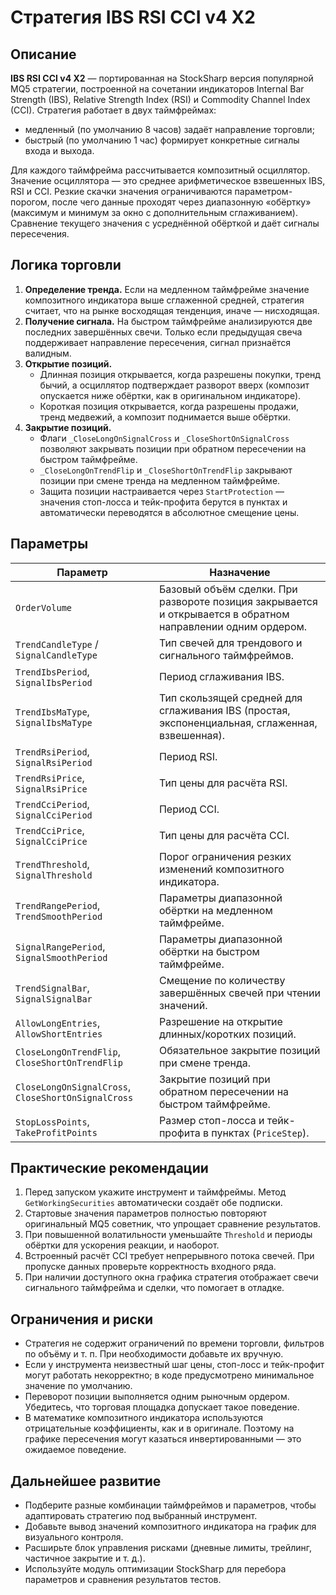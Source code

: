 # Стратегия IBS RSI CCI v4 X2

## Описание

**IBS RSI CCI v4 X2** — портированная на StockSharp версия популярной MQ5 стратегии, построенной на сочетании индикаторов Internal Bar Strength (IBS), Relative Strength Index (RSI) и Commodity Channel Index (CCI). Стратегия работает в двух таймфреймах:

* медленный (по умолчанию 8 часов) задаёт направление торговли;
* быстрый (по умолчанию 1 час) формирует конкретные сигналы входа и выхода.

Для каждого таймфрейма рассчитывается композитный осциллятор. Значение осциллятора — это среднее арифметическое взвешенных IBS, RSI и CCI. Резкие скачки значения ограничиваются параметром-порогом, после чего данные проходят через диапазонную «обёртку» (максимум и минимум за окно с дополнительным сглаживанием). Сравнение текущего значения с усреднённой обёрткой и даёт сигналы пересечения.

## Логика торговли

1. **Определение тренда.** Если на медленном таймфрейме значение композитного индикатора выше сглаженной средней, стратегия считает, что на рынке восходящая тенденция, иначе — нисходящая.
2. **Получение сигнала.** На быстром таймфрейме анализируются две последних завершённых свечи. Только если предыдущая свеча поддерживает направление пересечения, сигнал признаётся валидным.
3. **Открытие позиций.**
   * Длинная позиция открывается, когда разрешены покупки, тренд бычий, а осциллятор подтверждает разворот вверх (композит опускается ниже обёртки, как в оригинальном индикаторе).
   * Короткая позиция открывается, когда разрешены продажи, тренд медвежий, а композит поднимается выше обёртки.
4. **Закрытие позиций.**
   * Флаги `_CloseLongOnSignalCross` и `_CloseShortOnSignalCross` позволяют закрывать позиции при обратном пересечении на быстром таймфрейме.
   * `_CloseLongOnTrendFlip` и `_CloseShortOnTrendFlip` закрывают позиции при смене тренда на медленном таймфрейме.
   * Защита позиции настраивается через `StartProtection` — значения стоп-лосса и тейк-профита берутся в пунктах и автоматически переводятся в абсолютное смещение цены.

## Параметры

| Параметр | Назначение |
| --- | --- |
| `OrderVolume` | Базовый объём сделки. При развороте позиция закрывается и открывается в обратном направлении одним ордером. |
| `TrendCandleType` / `SignalCandleType` | Тип свечей для трендового и сигнального таймфреймов. |
| `TrendIbsPeriod`, `SignalIbsPeriod` | Период сглаживания IBS. |
| `TrendIbsMaType`, `SignalIbsMaType` | Тип скользящей средней для сглаживания IBS (простая, экспоненциальная, сглаженная, взвешенная). |
| `TrendRsiPeriod`, `SignalRsiPeriod` | Период RSI. |
| `TrendRsiPrice`, `SignalRsiPrice` | Тип цены для расчёта RSI. |
| `TrendCciPeriod`, `SignalCciPeriod` | Период CCI. |
| `TrendCciPrice`, `SignalCciPrice` | Тип цены для расчёта CCI. |
| `TrendThreshold`, `SignalThreshold` | Порог ограничения резких изменений композитного индикатора. |
| `TrendRangePeriod`, `TrendSmoothPeriod` | Параметры диапазонной обёртки на медленном таймфрейме. |
| `SignalRangePeriod`, `SignalSmoothPeriod` | Параметры диапазонной обёртки на быстром таймфрейме. |
| `TrendSignalBar`, `SignalSignalBar` | Смещение по количеству завершённых свечей при чтении значений. |
| `AllowLongEntries`, `AllowShortEntries` | Разрешение на открытие длинных/коротких позиций. |
| `CloseLongOnTrendFlip`, `CloseShortOnTrendFlip` | Обязательное закрытие позиций при смене тренда. |
| `CloseLongOnSignalCross`, `CloseShortOnSignalCross` | Закрытие позиций при обратном пересечении на быстром таймфрейме. |
| `StopLossPoints`, `TakeProfitPoints` | Размер стоп-лосса и тейк-профита в пунктах (`PriceStep`). |

## Практические рекомендации

1. Перед запуском укажите инструмент и таймфреймы. Метод `GetWorkingSecurities` автоматически создаёт обе подписки.
2. Стартовые значения параметров полностью повторяют оригинальный MQ5 советник, что упрощает сравнение результатов.
3. При повышенной волатильности уменьшайте `Threshold` и периоды обёртки для ускорения реакции, и наоборот.
4. Встроенный расчёт CCI требует непрерывного потока свечей. При пропуске данных проверьте корректность входного ряда.
5. При наличии доступного окна графика стратегия отображает свечи сигнального таймфрейма и сделки, что помогает в отладке.

## Ограничения и риски

* Стратегия не содержит ограничений по времени торговли, фильтров по объёму и т. п. При необходимости добавьте их вручную.
* Если у инструмента неизвестный шаг цены, стоп-лосс и тейк-профит могут работать некорректно; в коде предусмотрено минимальное значение по умолчанию.
* Переворот позиции выполняется одним рыночным ордером. Убедитесь, что торговая площадка допускает такое поведение.
* В математике композитного индикатора используются отрицательные коэффициенты, как и в оригинале. Поэтому на графике пересечения могут казаться инвертированными — это ожидаемое поведение.

## Дальнейшее развитие

* Подберите разные комбинации таймфреймов и параметров, чтобы адаптировать стратегию под выбранный инструмент.
* Добавьте вывод значений композитного индикатора на график для визуального контроля.
* Расширьте блок управления рисками (дневные лимиты, трейлинг, частичное закрытие и т. д.).
* Используйте модуль оптимизации StockSharp для перебора параметров и сравнения результатов тестов.
